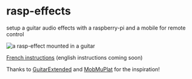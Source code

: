 # rasp-effects
setup a guitar audio effects with a raspberry-pi and a mobile for remote control

![a rasp-effect mounted in a guitar](http://fuvlab.org/wordpress/wp-content/uploads/2016/05/IMG_0229-300x225.jpg)

[French instructions](Setup_fr.md) (english instructions coming soon)

Thanks to [GuitarExtended](https://guitarextended.wordpress.com) and [MobMuPlat](http://danieliglesia.com/mobmuplat/) for the inspiration!
